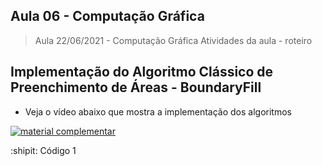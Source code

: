 ## Aula 06 - Computação Gráfica

> Aula 22/06/2021 - Computação Gráfica
> Atividades da aula - roteiro

## Implementação do Algoritmo Clássico de Preenchimento de Áreas - BoundaryFill

- Veja o vídeo abaixo que mostra a implementação dos algoritmos
 
[![material complementar](https://github.com/marcoswagner-commits/projetos_cg/blob/733d682425cfa3f80c98dc34682ab346c8dd1675/Capa_Aula6.png)](https://www.youtube.com/watch?v=ZR3LNVua7Pw)


:shipit: Código 1
```



```
